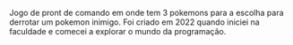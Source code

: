 Jogo de pront de comando em onde tem 3 pokemons para  a escolha para derrotar um pokemon inimigo.
Foi criado em 2022 quando iniciei na faculdade e comecei a explorar o mundo da programação. 
